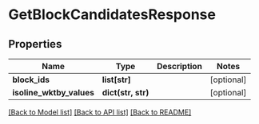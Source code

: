 # GetBlockCandidatesResponse

## Properties
Name | Type | Description | Notes
------------ | ------------- | ------------- | -------------
**block_ids** | **list[str]** |  | [optional] 
**isoline_wktby_values** | **dict(str, str)** |  | [optional] 

[[Back to Model list]](../README.md#documentation-for-models) [[Back to API list]](../README.md#documentation-for-api-endpoints) [[Back to README]](../README.md)

